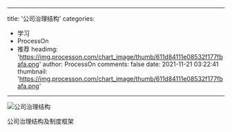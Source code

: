 
---
title: '公司治理结构'
categories: 
 - 学习
 - ProcessOn
 - 推荐
headimg: 'https://img.processon.com/chart_image/thumb/611d84111e08532f177fbafa.png'
author: ProcessOn
comments: false
date: 2021-11-21 03:22:41
thumbnail: 'https://img.processon.com/chart_image/thumb/611d84111e08532f177fbafa.png'
---

<div>   
<img class="thumb" alt="公司治理结构" src="https://img.processon.com/chart_image/thumb/611d84111e08532f177fbafa.png" referrerpolicy="no-referrer">
<p>公司治理结构及制度框架</p>  
</div>
            